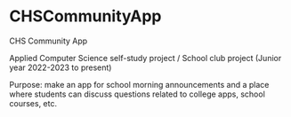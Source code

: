 # CHSCommunityApp
CHS Community App

Applied Computer Science self-study project / School club project (Junior year 2022-2023 to present)

Purpose: make an app for school morning announcements and a place where students can discuss questions related to college apps, school courses, etc.
